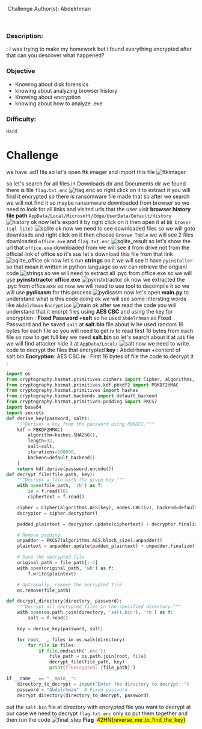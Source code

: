 
​		Challenge Author(s): Abdelrhman

​		

 



### Description:


: I was trying to make my homework but i found everything encrypted after that  can you descover what happened?

### Objective

* Knowing about disk forensics
* knowing about analyzing browser history
* Knowing about encryption
* knowing about how to analyze .exe


### Difficulty:

`Hard`





# Challenge

we have .ad1 file so let's open ftk imager and import this file 
![ftkimager](assets/images/Ftk.png)

so let's search for all files in Downloads dir and Documents dir
we found there is file `flag.txt.enc`
![flag.enc](assets/images/flag.enc.png)
so right click on it to extract it you will find it encrypted so there is ransomware file made that so after we search we will not find it so maybe ransomware downloaded from browser so we need to look for all links and visited urls that the user visit 
**browser history file path** `AppData/Local/Microsoft/Edge/UserData/Default/History`
![history](assets/images/history.png)
ok now let's export it by right click on it then open it at `DB broser (sql lite)`
![sqlite](assets/images/sqlite.png)
ok now we need to see downloaded files so we will goto downloads and right click on it then choose `Broswe Table`
we will see 2 files downloaded `office.exe` and `flag.txt.enc`
![sqlite_result](assets/images/sqlite_result.png)
so let's show the url that `office.exe` downloaded from we will see it from drive not from the official link of office so it's sus let's download this file from that link
![sqlite_office](assets/images/url.png) 
ok now let's run **strings** on it we will see it have `pyinstaller` so that mean it written in python language so we can retrieve the origianl code
![strings](assets/images/strings.png)
so we will need to extract all .pyc from office.exe so we will use **pyinstxtractor office.exe**
![pyinstxtractor](assets/images/pyinstxtractor.png)
ok now we extracted the .pyc from office.exe so now we will need to use tool to decompile it so we will use **pydisasm** for this process
![pydisasm](assets/images/pydisadm.png)
now let's open **main.py** to understand what is this code doing
ok we will see some intersting words like `Abdelrhman` `Encryption`
![main](assets/images/main.png)
ok after we read the code you will understand that it encrpt files using **AES CBC** and using the key for encryption : **Fixed Password +salt** so he used `Abdelrhman` as Fixed Password and he saved `salt` at **salt.bin** file  about iv he used random 16 bytes for each file so you will need to get iv to read first 16 bytes from each file so now to get full key we need **salt.bin** so let's search about it at `ad1` file we will find attacker hide it at `AppData/Local/`
![salt](assets/images/salt.bin.png)
now we need to write code to decrypt the files that encrypted 
**key** : Abdelrhman +content of salt.bin
**Encryption**: AES CBC
**iv** : First 16 bytes of file 
the code to decrypt it :
```py
import os
from cryptography.hazmat.primitives.ciphers import Cipher, algorithms, modes
from cryptography.hazmat.primitives.kdf.pbkdf2 import PBKDF2HMAC
from cryptography.hazmat.primitives import hashes
from cryptography.hazmat.backends import default_backend
from cryptography.hazmat.primitives.padding import PKCS7
import base64
import secrets
def derive_key(password, salt):
    """Derives a key from the password using PBKDF2."""
    kdf = PBKDF2HMAC(
        algorithm=hashes.SHA256(),
        length=32,
        salt=salt,
        iterations=100000,
        backend=default_backend()
    )
    return kdf.derive(password.encode())
def decrypt_file(file_path, key):
    """Decrypt a file with the given key."""
    with open(file_path, 'rb') as f:
        iv = f.read(16)
        ciphertext = f.read()

    cipher = Cipher(algorithms.AES(key), modes.CBC(iv), backend=default_backend())
    decryptor = cipher.decryptor()

    padded_plaintext = decryptor.update(ciphertext) + decryptor.finalize()

    # Remove padding
    unpadder = PKCS7(algorithms.AES.block_size).unpadder()
    plaintext = unpadder.update(padded_plaintext) + unpadder.finalize()

    # Save the decrypted file
    original_path = file_path[:-4]
    with open(original_path, 'wb') as f:
        f.write(plaintext)

    # Optionally, remove the encrypted file
    os.remove(file_path)

def decrypt_directory(directory, password):
    """Decrypt all encrypted files in the specified directory."""
    with open(os.path.join(directory, 'salt.bin'), 'rb') as f:
        salt = f.read()

    key = derive_key(password, salt)

    for root, _, files in os.walk(directory):
        for file in files:
            if file.endswith('.enc'):
                file_path = os.path.join(root, file)
                decrypt_file(file_path, key)
                print(f"Decrypted: {file_path}")

if __name__ == "__main__":
    directory_to_decrypt = input("Enter the directory to decrypt: ")
    password = "Abdelrhman"  # Fixed password
    decrypt_directory(directory_to_decrypt, password)

```
put the `salt.bin` file at directory with encrypted file you want to decrypt at our case we need to decrypt `flag.txt.enc` only so 
put them together and then run the code 
![final_step](assets/images/final_step.png)
**Flag** :<mark>42HN{reverse_me_to_find_the_key}</mark>